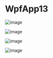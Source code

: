 # WpfApp13

![image](https://github.com/user-attachments/assets/2faa18e4-9a98-4f8d-8add-ce819819e997)

![image](https://github.com/user-attachments/assets/5870da83-9a1c-4fce-b36b-153b4e1a5f6b)

![image](https://github.com/user-attachments/assets/50e70a6e-6029-43ea-ae6d-f47768463a58)

![image](https://github.com/user-attachments/assets/a9043790-5f09-4350-8cb7-85840e511399)
